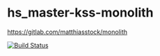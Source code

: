 # hs_master-kss-monolith
https://gitlab.com/matthiasstock/monolith


[![Build Status](https://travis-ci.org/genofire/hs_master-kss-monolith.svg?branch=master)](https://travis-ci.org/genofire/hs_master-kss-monolith)
